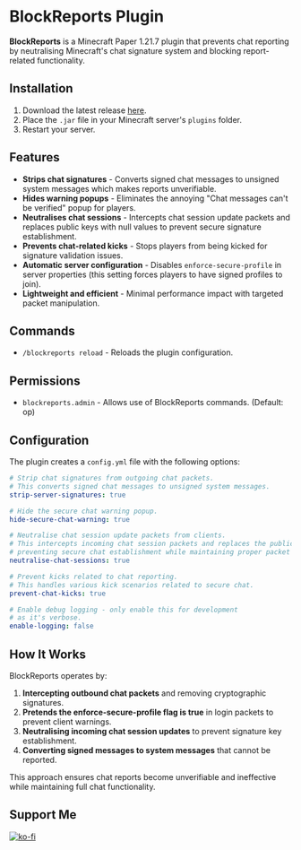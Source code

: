 # BlockReports Plugin
**BlockReports** is a Minecraft Paper 1.21.7 plugin that prevents chat reporting by neutralising Minecraft's chat signature system and blocking report-related functionality.

## Installation
1. Download the latest release [here](https://github.com/Jelly-Pudding/BlockReports/releases/latest).
2. Place the `.jar` file in your Minecraft server's `plugins` folder.
3. Restart your server.

## Features
* **Strips chat signatures** - Converts signed chat messages to unsigned system messages which makes reports unverifiable.
* **Hides warning popups** - Eliminates the annoying "Chat messages can't be verified" popup for players.
* **Neutralises chat sessions** - Intercepts chat session update packets and replaces public keys with null values to prevent secure signature establishment.
* **Prevents chat-related kicks** - Stops players from being kicked for signature validation issues.
* **Automatic server configuration** - Disables `enforce-secure-profile` in server properties (this setting forces players to have signed profiles to join).
* **Lightweight and efficient** - Minimal performance impact with targeted packet manipulation.

## Commands
* `/blockreports reload` - Reloads the plugin configuration.

## Permissions
* `blockreports.admin` - Allows use of BlockReports commands. (Default: op)

## Configuration
The plugin creates a `config.yml` file with the following options:

```yaml
# Strip chat signatures from outgoing chat packets.
# This converts signed chat messages to unsigned system messages.
strip-server-signatures: true

# Hide the secure chat warning popup.
hide-secure-chat-warning: true

# Neutralise chat session update packets from clients.
# This intercepts incoming chat session packets and replaces the public key with null,
# preventing secure chat establishment while maintaining proper packet flow to avoid kick issues.
neutralise-chat-sessions: true

# Prevent kicks related to chat reporting.
# This handles various kick scenarios related to secure chat.
prevent-chat-kicks: true

# Enable debug logging - only enable this for development
# as it's verbose.
enable-logging: false
```

## How It Works
BlockReports operates by:
1. **Intercepting outbound chat packets** and removing cryptographic signatures.
2. **Pretends the enforce-secure-profile flag is true** in login packets to prevent client warnings.
3. **Neutralising incoming chat session updates** to prevent signature key establishment.
4. **Converting signed messages to system messages** that cannot be reported.

This approach ensures chat reports become unverifiable and ineffective while maintaining full chat functionality.

## Support Me
[![ko-fi](https://ko-fi.com/img/githubbutton_sm.svg)](https://ko-fi.com/K3K715TC1R)

